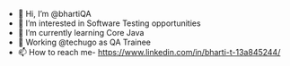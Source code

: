 - 👋 Hi, I’m @bhartiQA
- 👀 I’m interested in Software Testing opportunities 
- 🌱 I’m currently learning Core Java
- 💞️ Working @techugo as QA Trainee
- 📫 How to reach me- https://www.linkedin.com/in/bharti-t-13a845244/ 
